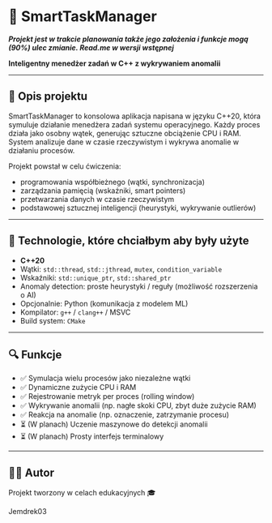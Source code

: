 # 🧠 SmartTaskManager
***Projekt jest w trakcie planowania także jego założenia i funkcje mogą (90%) ulec zmianie. Read.me w wersji wstępnej***

**Inteligentny menedżer zadań w C++ z wykrywaniem anomalii**

---

## 📌 Opis projektu

SmartTaskManager to konsolowa aplikacja napisana w języku C++20, która symuluje działanie menedżera zadań systemu operacyjnego. Każdy proces działa jako osobny wątek, generując sztuczne obciążenie CPU i RAM. System analizuje dane w czasie rzeczywistym i wykrywa anomalie w działaniu procesów.

Projekt powstał w celu ćwiczenia:
- programowania współbieżnego (wątki, synchronizacja)
- zarządzania pamięcią (wskaźniki, smart pointers)
- przetwarzania danych w czasie rzeczywistym
- podstawowej sztucznej inteligencji (heurystyki, wykrywanie outlierów)

---

## 🧱 Technologie, które chciałbym aby były użyte

- **C++20**
- Wątki: `std::thread`, `std::jthread`, `mutex`, `condition_variable`
- Wskaźniki: `std::unique_ptr`, `std::shared_ptr`
- Anomaly detection: proste heurystyki / reguły (możliwość rozszerzenia o AI)
- Opcjonalnie: Python (komunikacja z modelem ML)
- Kompilator: `g++` / `clang++` / MSVC
- Build system: `CMake`

---

## 🔍 Funkcje

- ✅ Symulacja wielu procesów jako niezależne wątki
- ✅ Dynamiczne zużycie CPU i RAM
- ✅ Rejestrowanie metryk per proces (rolling window)
- ✅ Wykrywanie anomalii (np. nagłe skoki CPU, zbyt duże zużycie RAM)
- ✅ Reakcja na anomalie (np. oznaczenie, zatrzymanie procesu)
- ⏳ (W planach) Uczenie maszynowe do detekcji anomalii
- ⏳ (W planach) Prosty interfejs terminalowy

---

## 👨‍💻 Autor

Projekt tworzony w celach edukacyjnych 🎓

Jemdrek03
